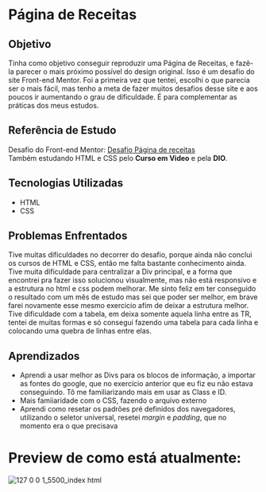 # Página de Receitas
## Objetivo <br>
 Tinha como objetivo conseguir reproduzir uma Página de Receitas, e fazê-la parecer o mais próximo possível do design original. Isso é um desafio do site Front-end Mentor. Foi a primeira vez que tentei, escolhi o que parecia ser o mais fácil, mas tenho a meta de fazer muitos desafios desse site e aos poucos ir aumentando o grau de dificuldade. É para complementar as práticas dos meus estudos. <br>
 ## Referência de Estudo<br>
 Desafio do Front-end Mentor: 
 [Desafio Página de receitas](https://www.frontendmentor.io/challenges/recipe-page-KiTsR8QQKm)<br>
 Também estudando HTML e CSS pelo **Curso em Video** e pela **DIO**.<br> 
 ## Tecnologias Utilizadas<br>
 * HTML <br>
* CSS<br>
 ## Problemas Enfrentados<br>
Tive muitas dificuldades no decorrer do desafio, porque ainda não conclui os cursos de HTML e CSS, então me falta bastante conhecimento ainda. Tive muita dificuldade para centralizar a Div principal, e a forma que encontrei pra fazer isso solucionou visualmente, mas não está responsivo e a estrutura no html e css podem melhorar. Me sinto feliz em ter conseguido o resultado com um mês de estudo mas sei que poder ser melhor, em brave farei novamente esse mesmo exercicio afim de deixar a estrutura melhor. Tive dificuldade com a tabela, em deixa somente aquela linha entre as TR, tentei de muitas formas e só consegui fazendo uma tabela para cada linha e colocando uma quebra de linhas entre elas.<br>
 ## Aprendizados<br>
 * Aprendi a usar melhor as Divs para os blocos de informação, a importar as fontes do google, que no exercício anterior que eu fiz eu não estava conseguindo. Tô me familiarizando mais em usar as Class e ID.<br>
 * Mais famiiaridade com o CSS, fazendo o arquivo externo<br>
 * Aprendi como resetar os padrões pré definidos dos navegadores, utilizando o seletor universal, resetei *margin* e *padding*, que no momento era o que precisava<br>
 # Preview de como está atualmente:<br>
 ![127 0 0 1_5500_index html](https://github.com/JacsonAlmeida/Front-end-Menttor-ex001/assets/160153794/de3fe01f-9f8c-49b7-b02a-5f6df608b7f9)

